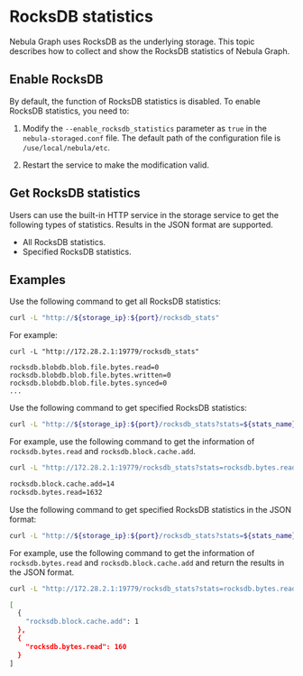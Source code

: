 # RocksDB statistics

Nebula Graph uses RocksDB as the underlying storage. This topic describes how to collect and show the RocksDB statistics of Nebula Graph.

## Enable RocksDB

By default, the function of RocksDB statistics is disabled. To enable RocksDB statistics, you need to:

1. Modify the `--enable_rocksdb_statistics` parameter as `true` in the `nebula-storaged.conf` file. The default path of the configuration file is `/use/local/nebula/etc`.

2. Restart the service to make the modification valid.

## Get RocksDB statistics

Users can use the built-in HTTP service in the storage service to get the following types of statistics. Results in the JSON format are supported.

- All RocksDB statistics.
- Specified RocksDB statistics.

## Examples

Use the following command to get all RocksDB statistics:
```bash
curl -L "http://${storage_ip}:${port}/rocksdb_stats"
```

For example:
```
curl -L "http://172.28.2.1:19779/rocksdb_stats"

rocksdb.blobdb.blob.file.bytes.read=0
rocksdb.blobdb.blob.file.bytes.written=0
rocksdb.blobdb.blob.file.bytes.synced=0
...
```

Use the following command to get specified RocksDB statistics:
```bash
curl -L "http://${storage_ip}:${port}/rocksdb_stats?stats=${stats_name}"
```

For example, use the following command to get the information of `rocksdb.bytes.read` and `rocksdb.block.cache.add`.
```bash
curl -L "http://172.28.2.1:19779/rocksdb_stats?stats=rocksdb.bytes.read,rocksdb.block.cache.add"

rocksdb.block.cache.add=14
rocksdb.bytes.read=1632
```

Use the following command to get specified RocksDB statistics in the JSON format:
```bash
curl -L "http://${storage_ip}:${port}/rocksdb_stats?stats=${stats_name}&format=json"
```

For example, use the following command to get the information of `rocksdb.bytes.read` and `rocksdb.block.cache.add` and return the results in the JSON format.
```bash
curl -L "http://172.28.2.1:19779/rocksdb_stats?stats=rocksdb.bytes.read,rocksdb.block.cache.add&format=json"

[
  {
    "rocksdb.block.cache.add": 1
  },
  {
    "rocksdb.bytes.read": 160
  }
]
```
